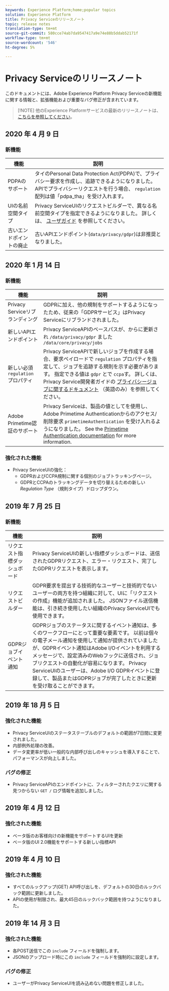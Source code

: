 ```yaml
---
keywords: Experience Platform;home;popular topics
solution: Experience Platform
title: Privacy Serviceのリリースノート
topic: release notes
translation-type: tm+mt
source-git-commit: 580cce74ab7da9547417a9e74e88b5ddab52171f
workflow-type: tm+mt
source-wordcount: '546'
ht-degree: 5%

---
```



# Privacy Serviceのリリースノート

このドキュメントには、Adobe Experience Platform Privacy Serviceの新機能に関する情報と、拡張機能および重要なバグ修正が含まれています。

>[!NOTE] 他のExperience Platformサービスの最新のリリースノートは、 [こちらを参照してください](../release-notes/latest/latest.md)。

## 2020 年 4 月 9 日

### 新機能

| 機能 | 説明 |
| --- | --- |
| PDPAのサポート | タイのPersonal Data Protection Act(PDPA)で、プライバシー要求を作成し、追跡できるようになりました。 APIでプライバシーリクエストを行う場合、 `regulation` 配列は値「pdpa_tha」を受け入れます。 |
| UIの名前空間タイプ | Privacy ServiceUIのリクエストビルダーで、異なる名前空間タイプを指定できるようになりました。 詳しくは、 [ユーザガイド](ui/user-guide.md) を参照してください。 |
| 古いエンドポイントの廃止 | 古いAPIエンドポイント(`data/privacy/gdpr`)は非推奨となりました。 |

## 2020 年 1 月 14 日

### 新機能

| 機能 | 説明 |
| --- | --- |
| Privacy Serviceリブランディング | GDPRに加え、他の規制をサポートするようになったため、従来の「GDPRサービス」はPrivacy Serviceにリブランドされました。 |
| 新しいAPIエンドポイント | Privacy ServiceAPIのベースパスが、からに更新され `/data/privacy/gdpr` ました `/data/core/privacy/jobs` |
| 新しい必須 `regulation` プロパティ | Privacy ServiceAPIで新しいジョブを作成する場合、要求ペイロードで `regulation` プロパティを指定して、ジョブを追跡する規則を示す必要があります。 指定できる値は `gdpr` とで `ccpa`す。 詳しくは、Privacy Service開発者ガイドの [プライバシージョブに関するドキュメント](api/privacy-jobs.md) （英語のみ）を参照してください。 |
| Adobe Primetime認証のサポート | Privacy Serviceは、製品の値としてを使用し、Adobe Primetime Authenticationからのアクセス/削除要求 `primetimeAuthentication` を受け入れるようになりました。 See the [Primetime Authentication documentation](http://tve.helpdocsonline.com/how-to-make-a-privacy-request) for more information. |

### 強化された機能

* Privacy ServiceUIの強化：
   * GDPRおよびCCPA規制に関する個別のジョブトラッキングページ。
   * GDPRとCCPAのトラッキングデータを切り替えるための新しい _Regulation Type_ （規則タイプ）ドロップダウン。

## 2019 年 7 月 25 日

### 新機能

| 機能 | 説明 |
| --- | --- |
| リクエスト指標ダッシュボード | Privacy ServiceUIの新しい指標ダッシュボードは、送信されたGDPRリクエスト、エラー・リクエスト、完了したGDPRリクエストを表示します。 |
| リクエストビルダー | GDPR要求を提出する技術的なユーザーと技術的でないユーザーの両方を持つ組織に対して、UIに「リクエストの作成」機能が追加されました。 JSONファイル送信機能は、引き続き使用したい組織のPrivacy ServiceUIでも使用できます。 |
| GDPRジョブイベント通知 | GDPRジョブのステータスに関するイベント通知は、多くのワークフローにとって重要な要素です。 以前は個々の電子メール通知を使用して通知が提供されていましたが、GDPRイベント通知はAdobe I/Oイベントを利用するメッセージで、設定済みのWebフックに送信され、ジョブリクエストの自動化が容易になります。 Privacy ServiceUIのユーザーは、Adobe I/O GDPRイベントに登録して、製品またはGDPRジョブが完了したときに更新を受け取ることができます。 |

## 2019 年 18 月 5 日

### 強化された機能

* Privacy ServiceUIのステータステーブルのデフォルトの範囲が7日間に変更されました。
* 内部例外処理の改善。
* データ変更率が低い一般的な内部呼び出しのキャッシュを導入することで、パフォーマンスが向上しました。

### バグの修正

* Privacy ServiceAPIのエンドポイントに、フィルターされたクエリに関する見つからない `GET /` ログ情報を追加しました。

## 2019 年 4 月 12 日

### 強化された機能

* ベータ版のお客様向けの新機能をサポートするUIを更新
* ベータ版のUI 2.0機能をサポートする新しい指標API

## 2019 年 4 月 10 日

### 強化された機能

* すべてのルックアップ(GET) API呼び出しを、デフォルトの30日のルックバック範囲に更新しました。
* APIの使用が制限され、最大45日のルックバック範囲を持つようになりました。

## 2019 年 14 月 3 日

### 強化された機能

* 各POST送信でこの `include` フィールドを強制します。
* JSONのアップロード時にこの `include` フィールドを強制的に設定します。

### バグの修正

* ユーザーがPrivacy ServiceUIを読み込めない問題を修正しました。